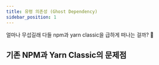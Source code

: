 ```yaml
---
title: 유령 의존성 (Ghost Dependency)
sidebar_position: 1
---
```


얼마나 무섭길래 다들 npm과 yarn classic을 급하게 떠나는 걸까? 👻

## 기존 NPM과 Yarn Classic의 문제점
